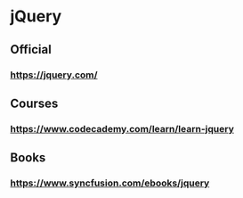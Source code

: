 # jQuery
## Official
### https://jquery.com/
## Courses
### https://www.codecademy.com/learn/learn-jquery
## Books
### https://www.syncfusion.com/ebooks/jquery
